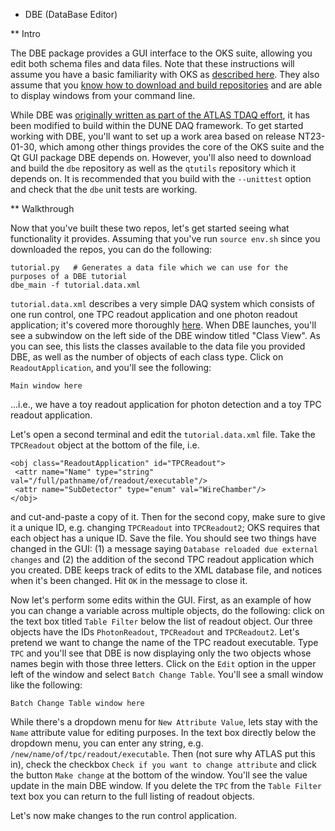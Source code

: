 * DBE (DataBase Editor)

** Intro

The DBE package provides a GUI interface to the OKS suite, allowing you edit both schema files and data files. Note that these instructions will assume you have a basic familiarity with OKS as [described here](https://github.com/DUNE-DAQ/dal#readme). They also assume that you [know how to download and build repositories](https://dune-daq-sw.readthedocs.io/en/latest/packages/daq-buildtools/) and are able to display windows from your command line. 

While DBE was [originally written as part of the ATLAS TDAQ effort](https://gitlab.cern.ch/atlas-tdaq-software/dbe.git), it has been modified to build within the DUNE DAQ framework. To get started working with DBE, you'll want to set up a work area based on release NT23-01-30, which among other things provides the core of the OKS suite and the Qt GUI package DBE depends on. However, you'll also need to download and build the `dbe` repository as well as the `qtutils` repository which it depends on. It is recommended that you build with the `--unittest` option and check that the `dbe` unit tests are working. 

** Walkthrough

Now that you've built these two repos, let's get started seeing what functionality it provides. Assuming that you've run `source env.sh` since you downloaded the repos, you can do the following:
```
tutorial.py   # Generates a data file which we can use for the purposes of a DBE tutorial
dbe_main -f tutorial.data.xml
```
`tutorial.data.xml` describes a very simple DAQ system which consists of one run control, one TPC readout application and one photon readout application; it's covered more thoroughly [here](https://github.com/DUNE-DAQ/dal#readme). When DBE launches, you'll see a subwindow on the left side of the DBE window titled "Class View". As you can see, this lists the classes available to the data file you provided DBE, as well as the number of objects of each class type. Click on `ReadoutApplication`, and you'll see the following:
```
Main window here
```
...i.e., we have a toy readout application for photon detection and a toy TPC readout application. 

Let's open a second terminal and edit the `tutorial.data.xml` file. Take the `TPCReadout` object at the bottom of the file, i.e.
```
<obj class="ReadoutApplication" id="TPCReadout">
 <attr name="Name" type="string" val="/full/pathname/of/readout/executable"/>
 <attr name="SubDetector" type="enum" val="WireChamber"/>
</obj>
```
and cut-and-paste a copy of it. Then for the second copy, make sure to give it a unique ID, e.g. changing `TPCReadout` into `TPCReadout2`; OKS requires that each object has a unique ID. Save the file. You should see two things have changed in the GUI: (1) a message saying `Database reloaded due external changes` and (2) the addition of the second TPC readout application which you created. DBE keeps track of edits to the XML database file, and notices when it's been changed. Hit `OK` in the message to close it. 

Now let's perform some edits within the GUI. First, as an example of how you can change a variable across multiple objects, do the following: click on the text box titled `Table Filter` below the list of readout object. Our three objects have the IDs `PhotonReadout`, `TPCReadout` and `TPCReadout2`. Let's pretend we want to change the name of the TPC readout executable. Type `TPC` and you'll see that DBE is now displaying only the two objects whose names begin with those three letters. Click on the `Edit` option in the upper left of the window and select `Batch Change Table`. You'll see a small window like the following:
```
Batch Change Table window here
```
While there's a dropdown menu for `New Attribute Value`, lets stay with the `Name` attribute value for editing purposes. In the text box directly below the dropdown menu, you can enter any string, e.g. `/new/name/of/tpc/readout/executable`. Then (not sure why ATLAS put this in), check the checkbox `Check if you want to change attribute` and click the button `Make change` at the bottom of the window. You'll see the value update in the main DBE window. If you delete the `TPC` from the `Table Filter` text box you can return to the full listing of readout objects. 

Let's now make changes to the run control application. 
